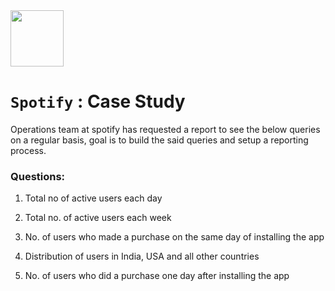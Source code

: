 <img src="https://upload.wikimedia.org/wikipedia/commons/thumb/1/19/Spotify_logo_without_text.svg/2048px-Spotify_logo_without_text.svg.png" width=85 height=90>

# `Spotify` : Case Study

Operations team at spotify has requested a report to see the below queries on a regular basis, goal is to build the said queries and setup a reporting process.

### Questions:
1. Total no of active users each day


2. Total no. of active users each week


3. No. of users who made a purchase on the same day of installing the app


4. Distribution of users in India, USA and all other countries


5. No. of users who did a purchase one day after installing the app
